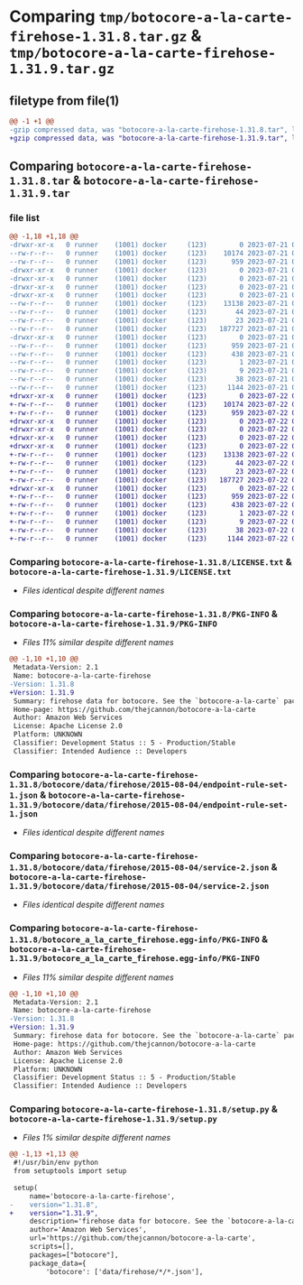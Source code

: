 # Comparing `tmp/botocore-a-la-carte-firehose-1.31.8.tar.gz` & `tmp/botocore-a-la-carte-firehose-1.31.9.tar.gz`

## filetype from file(1)

```diff
@@ -1 +1 @@
-gzip compressed data, was "botocore-a-la-carte-firehose-1.31.8.tar", last modified: Fri Jul 21 01:21:33 2023, max compression
+gzip compressed data, was "botocore-a-la-carte-firehose-1.31.9.tar", last modified: Sat Jul 22 01:20:35 2023, max compression
```

## Comparing `botocore-a-la-carte-firehose-1.31.8.tar` & `botocore-a-la-carte-firehose-1.31.9.tar`

### file list

```diff
@@ -1,18 +1,18 @@
-drwxr-xr-x   0 runner    (1001) docker     (123)        0 2023-07-21 01:21:33.311139 botocore-a-la-carte-firehose-1.31.8/
--rw-r--r--   0 runner    (1001) docker     (123)    10174 2023-07-21 01:21:33.000000 botocore-a-la-carte-firehose-1.31.8/LICENSE.txt
--rw-r--r--   0 runner    (1001) docker     (123)      959 2023-07-21 01:21:33.311139 botocore-a-la-carte-firehose-1.31.8/PKG-INFO
-drwxr-xr-x   0 runner    (1001) docker     (123)        0 2023-07-21 01:21:33.307139 botocore-a-la-carte-firehose-1.31.8/botocore/
-drwxr-xr-x   0 runner    (1001) docker     (123)        0 2023-07-21 01:21:33.307139 botocore-a-la-carte-firehose-1.31.8/botocore/data/
-drwxr-xr-x   0 runner    (1001) docker     (123)        0 2023-07-21 01:21:33.307139 botocore-a-la-carte-firehose-1.31.8/botocore/data/firehose/
-drwxr-xr-x   0 runner    (1001) docker     (123)        0 2023-07-21 01:21:33.307139 botocore-a-la-carte-firehose-1.31.8/botocore/data/firehose/2015-08-04/
--rw-r--r--   0 runner    (1001) docker     (123)    13138 2023-07-21 01:21:06.000000 botocore-a-la-carte-firehose-1.31.8/botocore/data/firehose/2015-08-04/endpoint-rule-set-1.json
--rw-r--r--   0 runner    (1001) docker     (123)       44 2023-07-21 01:21:06.000000 botocore-a-la-carte-firehose-1.31.8/botocore/data/firehose/2015-08-04/examples-1.json
--rw-r--r--   0 runner    (1001) docker     (123)       23 2023-07-21 01:21:06.000000 botocore-a-la-carte-firehose-1.31.8/botocore/data/firehose/2015-08-04/paginators-1.json
--rw-r--r--   0 runner    (1001) docker     (123)   187727 2023-07-21 01:21:06.000000 botocore-a-la-carte-firehose-1.31.8/botocore/data/firehose/2015-08-04/service-2.json
-drwxr-xr-x   0 runner    (1001) docker     (123)        0 2023-07-21 01:21:33.311139 botocore-a-la-carte-firehose-1.31.8/botocore_a_la_carte_firehose.egg-info/
--rw-r--r--   0 runner    (1001) docker     (123)      959 2023-07-21 01:21:33.000000 botocore-a-la-carte-firehose-1.31.8/botocore_a_la_carte_firehose.egg-info/PKG-INFO
--rw-r--r--   0 runner    (1001) docker     (123)      438 2023-07-21 01:21:33.000000 botocore-a-la-carte-firehose-1.31.8/botocore_a_la_carte_firehose.egg-info/SOURCES.txt
--rw-r--r--   0 runner    (1001) docker     (123)        1 2023-07-21 01:21:33.000000 botocore-a-la-carte-firehose-1.31.8/botocore_a_la_carte_firehose.egg-info/dependency_links.txt
--rw-r--r--   0 runner    (1001) docker     (123)        9 2023-07-21 01:21:33.000000 botocore-a-la-carte-firehose-1.31.8/botocore_a_la_carte_firehose.egg-info/top_level.txt
--rw-r--r--   0 runner    (1001) docker     (123)       38 2023-07-21 01:21:33.311139 botocore-a-la-carte-firehose-1.31.8/setup.cfg
--rw-r--r--   0 runner    (1001) docker     (123)     1144 2023-07-21 01:21:33.000000 botocore-a-la-carte-firehose-1.31.8/setup.py
+drwxr-xr-x   0 runner    (1001) docker     (123)        0 2023-07-22 01:20:35.525082 botocore-a-la-carte-firehose-1.31.9/
+-rw-r--r--   0 runner    (1001) docker     (123)    10174 2023-07-22 01:20:35.000000 botocore-a-la-carte-firehose-1.31.9/LICENSE.txt
+-rw-r--r--   0 runner    (1001) docker     (123)      959 2023-07-22 01:20:35.525082 botocore-a-la-carte-firehose-1.31.9/PKG-INFO
+drwxr-xr-x   0 runner    (1001) docker     (123)        0 2023-07-22 01:20:35.521082 botocore-a-la-carte-firehose-1.31.9/botocore/
+drwxr-xr-x   0 runner    (1001) docker     (123)        0 2023-07-22 01:20:35.521082 botocore-a-la-carte-firehose-1.31.9/botocore/data/
+drwxr-xr-x   0 runner    (1001) docker     (123)        0 2023-07-22 01:20:35.521082 botocore-a-la-carte-firehose-1.31.9/botocore/data/firehose/
+drwxr-xr-x   0 runner    (1001) docker     (123)        0 2023-07-22 01:20:35.521082 botocore-a-la-carte-firehose-1.31.9/botocore/data/firehose/2015-08-04/
+-rw-r--r--   0 runner    (1001) docker     (123)    13138 2023-07-22 01:20:09.000000 botocore-a-la-carte-firehose-1.31.9/botocore/data/firehose/2015-08-04/endpoint-rule-set-1.json
+-rw-r--r--   0 runner    (1001) docker     (123)       44 2023-07-22 01:20:09.000000 botocore-a-la-carte-firehose-1.31.9/botocore/data/firehose/2015-08-04/examples-1.json
+-rw-r--r--   0 runner    (1001) docker     (123)       23 2023-07-22 01:20:09.000000 botocore-a-la-carte-firehose-1.31.9/botocore/data/firehose/2015-08-04/paginators-1.json
+-rw-r--r--   0 runner    (1001) docker     (123)   187727 2023-07-22 01:20:09.000000 botocore-a-la-carte-firehose-1.31.9/botocore/data/firehose/2015-08-04/service-2.json
+drwxr-xr-x   0 runner    (1001) docker     (123)        0 2023-07-22 01:20:35.525082 botocore-a-la-carte-firehose-1.31.9/botocore_a_la_carte_firehose.egg-info/
+-rw-r--r--   0 runner    (1001) docker     (123)      959 2023-07-22 01:20:35.000000 botocore-a-la-carte-firehose-1.31.9/botocore_a_la_carte_firehose.egg-info/PKG-INFO
+-rw-r--r--   0 runner    (1001) docker     (123)      438 2023-07-22 01:20:35.000000 botocore-a-la-carte-firehose-1.31.9/botocore_a_la_carte_firehose.egg-info/SOURCES.txt
+-rw-r--r--   0 runner    (1001) docker     (123)        1 2023-07-22 01:20:35.000000 botocore-a-la-carte-firehose-1.31.9/botocore_a_la_carte_firehose.egg-info/dependency_links.txt
+-rw-r--r--   0 runner    (1001) docker     (123)        9 2023-07-22 01:20:35.000000 botocore-a-la-carte-firehose-1.31.9/botocore_a_la_carte_firehose.egg-info/top_level.txt
+-rw-r--r--   0 runner    (1001) docker     (123)       38 2023-07-22 01:20:35.525082 botocore-a-la-carte-firehose-1.31.9/setup.cfg
+-rw-r--r--   0 runner    (1001) docker     (123)     1144 2023-07-22 01:20:35.000000 botocore-a-la-carte-firehose-1.31.9/setup.py
```

### Comparing `botocore-a-la-carte-firehose-1.31.8/LICENSE.txt` & `botocore-a-la-carte-firehose-1.31.9/LICENSE.txt`

 * *Files identical despite different names*

### Comparing `botocore-a-la-carte-firehose-1.31.8/PKG-INFO` & `botocore-a-la-carte-firehose-1.31.9/PKG-INFO`

 * *Files 11% similar despite different names*

```diff
@@ -1,10 +1,10 @@
 Metadata-Version: 2.1
 Name: botocore-a-la-carte-firehose
-Version: 1.31.8
+Version: 1.31.9
 Summary: firehose data for botocore. See the `botocore-a-la-carte` package for more info.
 Home-page: https://github.com/thejcannon/botocore-a-la-carte
 Author: Amazon Web Services
 License: Apache License 2.0
 Platform: UNKNOWN
 Classifier: Development Status :: 5 - Production/Stable
 Classifier: Intended Audience :: Developers
```

### Comparing `botocore-a-la-carte-firehose-1.31.8/botocore/data/firehose/2015-08-04/endpoint-rule-set-1.json` & `botocore-a-la-carte-firehose-1.31.9/botocore/data/firehose/2015-08-04/endpoint-rule-set-1.json`

 * *Files identical despite different names*

### Comparing `botocore-a-la-carte-firehose-1.31.8/botocore/data/firehose/2015-08-04/service-2.json` & `botocore-a-la-carte-firehose-1.31.9/botocore/data/firehose/2015-08-04/service-2.json`

 * *Files identical despite different names*

### Comparing `botocore-a-la-carte-firehose-1.31.8/botocore_a_la_carte_firehose.egg-info/PKG-INFO` & `botocore-a-la-carte-firehose-1.31.9/botocore_a_la_carte_firehose.egg-info/PKG-INFO`

 * *Files 11% similar despite different names*

```diff
@@ -1,10 +1,10 @@
 Metadata-Version: 2.1
 Name: botocore-a-la-carte-firehose
-Version: 1.31.8
+Version: 1.31.9
 Summary: firehose data for botocore. See the `botocore-a-la-carte` package for more info.
 Home-page: https://github.com/thejcannon/botocore-a-la-carte
 Author: Amazon Web Services
 License: Apache License 2.0
 Platform: UNKNOWN
 Classifier: Development Status :: 5 - Production/Stable
 Classifier: Intended Audience :: Developers
```

### Comparing `botocore-a-la-carte-firehose-1.31.8/setup.py` & `botocore-a-la-carte-firehose-1.31.9/setup.py`

 * *Files 1% similar despite different names*

```diff
@@ -1,13 +1,13 @@
 #!/usr/bin/env python
 from setuptools import setup
 
 setup(
     name='botocore-a-la-carte-firehose',
-    version="1.31.8",
+    version="1.31.9",
     description='firehose data for botocore. See the `botocore-a-la-carte` package for more info.',
     author='Amazon Web Services',
     url='https://github.com/thejcannon/botocore-a-la-carte',
     scripts=[],
     packages=["botocore"],
     package_data={
         'botocore': ['data/firehose/*/*.json'],
```


